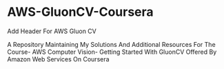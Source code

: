 # AWS-GluonCV-Coursera

Add Header For AWS Gluon CV

A Repository Maintaining My Solutions And Additional Resources For The Course- AWS Computer Vision- Getting Started With GluonCV Offered By Amazon Web Services On Coursera
